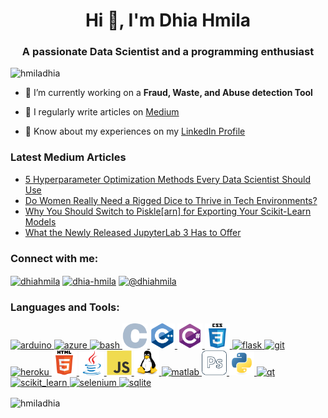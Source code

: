<h1 align="center">Hi 👋, I'm Dhia Hmila</h1>
<h3 align="center">A passionate Data Scientist and a programming enthusiast</h3>

<p align="left"> <img src="https://komarev.com/ghpvc/?username=hmiladhia&label=Profile%20views&color=0e75b6&style=flat" alt="hmiladhia" /> </p>

- 🔭 I’m currently working on a **Fraud, Waste, and Abuse detection Tool**

- 📝 I regularly write articles on [Medium](https://dhiahmila.medium.com/)

- 📄 Know about my experiences on my [LinkedIn Profile](https://www.linkedin.com/in/dhia-hmila/)

### Latest Medium Articles
<!-- BLOG-POST-LIST:START -->
- [5 Hyperparameter Optimization Methods Every Data Scientist Should Use](https://towardsdatascience.com/5-hyperparameter-optimization-methods-you-should-use-521e47d7feb0?source=rss-d38873cbc5aa------2)
- [Do Women Really Need a Rigged Dice to Thrive in Tech Environments?](https://aninjusticemag.com/do-women-really-need-a-rigged-dice-to-thrive-in-tech-environments-2f06c444332b?source=rss-d38873cbc5aa------2)
- [Why You Should Switch to Piskle[arn] for Exporting Your Scikit-Learn Models](https://towardsdatascience.com/why-you-should-switch-to-piskle-for-exporting-your-scikit-learn-models-87028ad83ed?source=rss-d38873cbc5aa------2)
- [What the Newly Released JupyterLab 3 Has to Offer](https://python.plainenglish.io/what-the-newly-released-jupyterlab-3-has-to-offer-a9a144d93046?source=rss-d38873cbc5aa------2)
<!-- BLOG-POST-LIST:END -->

<h3 align="left">Connect with me:</h3>
<p align="left">
<a href="https://twitter.com/dhiahmila" target="blank"><img align="center" src="https://cdn.jsdelivr.net/npm/simple-icons@3.0.1/icons/twitter.svg" alt="dhiahmila" height="30" width="40" /></a>
<a href="https://linkedin.com/in/dhia-hmila" target="blank"><img align="center" src="https://cdn.jsdelivr.net/npm/simple-icons@3.0.1/icons/linkedin.svg" alt="dhia-hmila" height="30" width="40" /></a>
<a href="https://medium.com/@dhiahmila" target="blank"><img align="center" src="https://cdn.jsdelivr.net/npm/simple-icons@3.0.1/icons/medium.svg" alt="@dhiahmila" height="30" width="40" /></a>
</p>

<h3 align="left">Languages and Tools:</h3>
<p align="left"> <a href="https://www.arduino.cc/" target="_blank"> <img src="https://cdn.worldvectorlogo.com/logos/arduino-1.svg" alt="arduino" width="40" height="40"/> </a> <a href="https://azure.microsoft.com/en-in/" target="_blank"> <img src="https://www.vectorlogo.zone/logos/microsoft_azure/microsoft_azure-icon.svg" alt="azure" width="40" height="40"/> </a> <a href="https://www.gnu.org/software/bash/" target="_blank"> <img src="https://www.vectorlogo.zone/logos/gnu_bash/gnu_bash-icon.svg" alt="bash" width="40" height="40"/> </a> <a href="https://www.cprogramming.com/" target="_blank"> <img src="https://raw.githubusercontent.com/devicons/devicon/master/icons/c/c-original.svg" alt="c" width="40" height="40"/> </a> <a href="https://www.w3schools.com/cpp/" target="_blank"> <img src="https://raw.githubusercontent.com/devicons/devicon/master/icons/cplusplus/cplusplus-original.svg" alt="cplusplus" width="40" height="40"/> </a> <a href="https://www.w3schools.com/cs/" target="_blank"> <img src="https://raw.githubusercontent.com/devicons/devicon/master/icons/csharp/csharp-original.svg" alt="csharp" width="40" height="40"/> </a> <a href="https://www.w3schools.com/css/" target="_blank"> <img src="https://raw.githubusercontent.com/devicons/devicon/master/icons/css3/css3-original-wordmark.svg" alt="css3" width="40" height="40"/> </a> <a href="https://flask.palletsprojects.com/" target="_blank"> <img src="https://www.vectorlogo.zone/logos/pocoo_flask/pocoo_flask-icon.svg" alt="flask" width="40" height="40"/> </a> <a href="https://git-scm.com/" target="_blank"> <img src="https://www.vectorlogo.zone/logos/git-scm/git-scm-icon.svg" alt="git" width="40" height="40"/> </a> <a href="https://heroku.com" target="_blank"> <img src="https://www.vectorlogo.zone/logos/heroku/heroku-icon.svg" alt="heroku" width="40" height="40"/> </a> <a href="https://www.w3.org/html/" target="_blank"> <img src="https://raw.githubusercontent.com/devicons/devicon/master/icons/html5/html5-original-wordmark.svg" alt="html5" width="40" height="40"/> </a> <a href="https://www.java.com" target="_blank"> <img src="https://raw.githubusercontent.com/devicons/devicon/master/icons/java/java-original.svg" alt="java" width="40" height="40"/> </a> <a href="https://developer.mozilla.org/en-US/docs/Web/JavaScript" target="_blank"> <img src="https://raw.githubusercontent.com/devicons/devicon/master/icons/javascript/javascript-original.svg" alt="javascript" width="40" height="40"/> </a> <a href="https://www.linux.org/" target="_blank"> <img src="https://raw.githubusercontent.com/devicons/devicon/master/icons/linux/linux-original.svg" alt="linux" width="40" height="40"/> </a> <a href="https://www.mathworks.com/" target="_blank"> <img src="https://raw.githubusercontent.com/simple-icons/simple-icons/master/icons/mathworks.svg" alt="matlab" width="40" height="40"/> </a> <a href="https://www.photoshop.com/en" target="_blank"> <img src="https://raw.githubusercontent.com/devicons/devicon/master/icons/photoshop/photoshop-line.svg" alt="photoshop" width="40" height="40"/> </a> <a href="https://www.python.org" target="_blank"> <img src="https://raw.githubusercontent.com/devicons/devicon/master/icons/python/python-original.svg" alt="python" width="40" height="40"/> </a> <a href="https://www.qt.io/" target="_blank"> <img src="https://upload.wikimedia.org/wikipedia/commons/0/0b/Qt_logo_2016.svg" alt="qt" width="40" height="40"/> </a> <a href="https://scikit-learn.org/" target="_blank"> <img src="https://upload.wikimedia.org/wikipedia/commons/0/05/Scikit_learn_logo_small.svg" alt="scikit_learn" width="40" height="40"/> </a> <a href="https://www.selenium.dev" target="_blank"> <img src="https://raw.githubusercontent.com/detain/svg-logos/780f25886640cef088af994181646db2f6b1a3f8/svg/selenium-logo.svg" alt="selenium" width="40" height="40"/> </a> <a href="https://www.sqlite.org/" target="_blank"> <img src="https://www.vectorlogo.zone/logos/sqlite/sqlite-icon.svg" alt="sqlite" width="40" height="40"/> </a> </p>

<p><img align="center" src="https://github-readme-stats.vercel.app/api/top-langs?username=hmiladhia&show_icons=true&locale=en&layout=compact" alt="hmiladhia" /></p>

